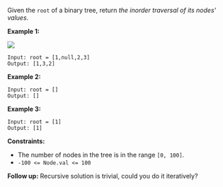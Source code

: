 Given the `root` of a binary tree, return *the inorder traversal of its nodes' values*.

**Example 1:**

![](https://assets.leetcode.com/uploads/2020/09/15/inorder_1.jpg)
```
Input: root = [1,null,2,3]
Output: [1,3,2]
```
**Example 2:**
```
Input: root = []
Output: []
```
**Example 3:**
```
Input: root = [1]
Output: [1]
```
**Constraints:**
- The number of nodes in the tree is in the range `[0, 100]`.
- `-100 <= Node.val <= 100`

**Follow up:** Recursive solution is trivial, could you do it iteratively?
